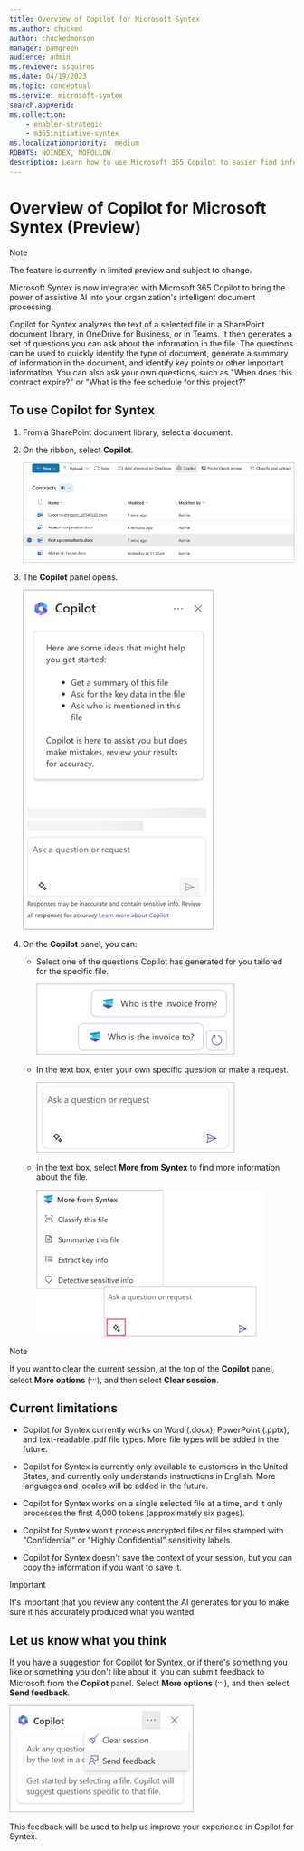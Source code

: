```yaml
---
title: Overview of Copilot for Microsoft Syntex
ms.author: chucked
author: chuckedmonson
manager: pamgreen
audience: admin
ms.reviewer: ssquires
ms.date: 04/19/2023
ms.topic: conceptual
ms.service: microsoft-syntex
search.appverid: 
ms.collection: 
    - enabler-strategic
    - m365initiative-syntex
ms.localizationpriority:  medium
ROBOTS: NOINDEX, NOFOLLOW
description: Learn how to use Microsoft 365 Copilot to easier find information in Microsoft Syntex.
---
```


# Overview of Copilot for Microsoft Syntex (Preview)

> [!NOTE]
> The feature is currently in limited preview and subject to change.

Microsoft Syntex is now integrated with Microsoft 365 Copilot to bring the power of assistive AI into your organization's intelligent document processing.

Copilot for Syntex analyzes the text of a selected file in a SharePoint document library, in OneDrive for Business, or in Teams. It then generates a set of questions you can ask about the information in the file. The questions can be used to quickly identify the type of document, generate a summary of information in the document, and identify key points or other important information. You can also ask your own questions, such as "When does this contract expire?" or "What is the fee schedule for this project?"

## To use Copilot for Syntex

1. From a SharePoint document library, select a document.

2. On the ribbon, select **Copilot**.

    ![Screenshot of a document library page showing a document selected and the Copilot button on the ribbon.](../media/content-understanding/copilot-document-selected.png)

3. The **Copilot** panel opens.

    ![Screenshot of the Copilot panel.](../media/content-understanding/copilot-panel.png)

4. On the **Copilot** panel, you can:

    - Select one of the questions Copilot has generated for you tailored for the specific file.

       ![Screenshot of the generated questions on the Copilot panel.](../media/content-understanding/copilot-generated-questions.png)

    - In the text box, enter your own specific question or make a request.

       ![Screenshot of the text box on the Copilot panel.](../media/content-understanding/copilot-text-box.png)

    - In the text box, select **More from Syntex** to find more information about the file.

       ![Screenshot of the text box on the Copilot panel with the starter prompt highlighted.](../media/content-understanding/copilot-starter-prompt.png)

> [!NOTE]
> If you want to clear the current session, at the top of the **Copilot** panel, select **More options** (<sup>**...**</sup>), and then select **Clear session**.

## Current limitations

- Copilot for Syntex currently works on Word (.docx), PowerPoint (.pptx), and text-readable .pdf file types. More file types will be added in the future.

- Copilot for Syntex is currently only available to customers in the United States, and currently only understands instructions in English. More languages and locales will be added in the future.

- Copilot for Syntex works on a single selected file at a time, and it only processes the first 4,000 tokens (approximately six pages).

- Copilot for Syntex won't process encrypted files or files stamped with "Confidential" or "Highly Confidential" sensitivity labels.

- Copilot for Syntex doesn't save the context of your session, but you can copy the information if you want to save it. 

> [!IMPORTANT] 
> It's important that you review any content the AI generates for you to make sure it has accurately produced what you wanted.

## Let us know what you think

If you have a suggestion for Copilot for Syntex, or if there's something you like or something you don't like about it, you can submit feedback to Microsoft from the **Copilot** panel. Select **More options** (<sup>**...**</sup>), and then select **Send feedback**.

  ![Screenshot of the Copilot panel showing the Send feedback option.](../media/content-understanding/copilot-send-feedback.png)

This feedback will be used to help us improve your experience in Copilot for Syntex.